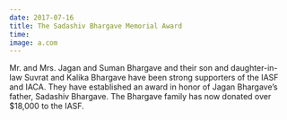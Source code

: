 ```yaml
---
date: 2017-07-16
title: The Sadashiv Bhargave Memorial Award
time:
image: a.com
---
```

Mr. and Mrs. Jagan and Suman Bhargave and their son and daughter-in- law
Suvrat and Kalika Bhargave have been strong supporters of the IASF and
IACA. They have established an award in honor of Jagan Bhargave’s father,
Sadashiv Bhargave. The Bhargave family has now donated over $18,000 to
the IASF.